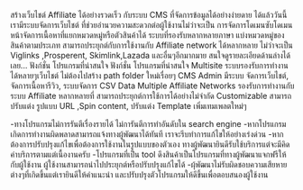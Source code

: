 สร้างเว็บไชต์ Affiliate ได้อย่างรวดเร็ว กับระบบ CMS ที่จัดการข้อมูลได้อย่างง่ายดาย ได้แล้ววันนี้
เรามีระบบจัดการเว็บไชต์ ที่ช่วยอำนวยความสะดวกต่อผู้ใช้งานไม่ว่าจะเป็น การจัดการโดเมนซับโดเมน หน้าจัดการเนื้อหาที่แยกหมวดหมู่หรือตัวสินค้าได้ ระบบที่รองรับหลากหลายภาษา แบ่งหมวดหมู่ของสินค้าตามประเภท สามารถประยุกต์กับการใช้งานกับ Affiliate network ได้หลากหลาย ไม่ว่าจะเป็น Viglinks ,Prosperent, Skimlink,Lazada
และอื่นๆอีกมากมาย สนใจดูรายละเอียดด้านล่างได้เลย...
ฟังก์ชั่น โปรแกรมที่น่าสนใจ
ฟังก์ชั่น โปรแกรมที่น่าสนใจ
Multisite
ระบบรองรับการทำงานได้หลายๆเว็บไชต์ ไม่ต้องไปสร้าง path folder ใหม่เรื่อยๆ
CMS Admin
มีระบบ จัดการเว็บไชต์, จัดการเนื้อหารีวิว, ระบบจัดการ CSV Data
Multiple Affiliate Networks
รองรับการทำงานกับระบบ Affiliate หลากหลายที่ สามารถประยุกต์การใช้การได้อย่างไม่จำกัด
Customizable
สามารถปรับแต่ง รูปแบบ URL ,Spin content, ปรับแต่ง Template เพิ่มเทมเพลตใหม่ๆ


-ทางโปรแกรมไม่การรันตีเรื่องรายได้ ไม่การันตีการทำอันดับใน search engine 
-หากโปรแกรมเกิดการทำงานผิดพลาดสามารถแจ้งทางผู้พัฒนาได้ทันที เราจะรีบทำการแก้ไขให้อย่างเร่งด่วน
-หากต้องการปรับปรุงแก้ไขเพื่อต้องการใช้งานในรูปแบบของตัวเอง ทางผู้พัฒนายินดีรับใช้บริการแต่จะมีคิดค่าบริการตามแต่เนื้องานครับ
-โปรแกรมที่เป็น tool ดึงสินค้าเป็นโปรแกรมที่ทางผู้พัฒนาแจกฟรีให้กับผู้ใช้งาน ผู้ใช้งานสามารถนำไปประยุกต์หรือปรับปรุงแก้ไขได้
-ผุ้พัฒนาไม่รับผิดชอบความเสียหายต่างๆที่เกิดขึ้นแต่เรายินดีให้คำแนะนำ และปรับปรุงตัวโปรแกรมให้ดีขึ้นเพื่อตอบสนองผู้ใช้งาน
